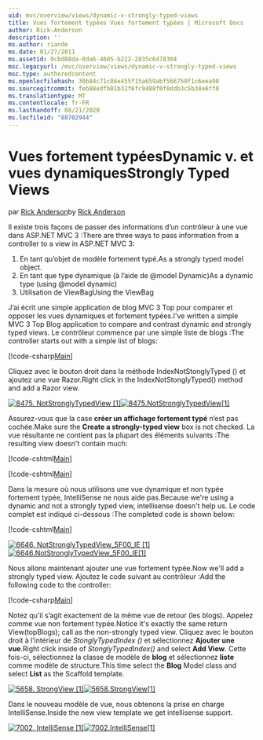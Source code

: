 ```yaml
---
uid: mvc/overview/views/dynamic-v-strongly-typed-views
title: Vues fortement typées Vues fortement typées | Microsoft Docs
author: Rick-Anderson
description: ''
ms.author: riande
ms.date: 01/27/2011
ms.assetid: 0cbd88da-0da6-4605-b222-2835c6478304
msc.legacyurl: /mvc/overview/views/dynamic-v-strongly-typed-views
msc.type: authoredcontent
ms.openlocfilehash: 30b84c71c86e455f15a659abf566750f1c6eea90
ms.sourcegitcommit: feb88edfb01b32f6fc9488f0f0ddb3c5b34e6ff0
ms.translationtype: MT
ms.contentlocale: fr-FR
ms.lasthandoff: 08/21/2020
ms.locfileid: "88702944"
---
```

# <a name="dynamic-v-strongly-typed-views"></a><span data-ttu-id="e6da9-103">Vues fortement typées</span><span class="sxs-lookup"><span data-stu-id="e6da9-103">Dynamic v.</span></span> <span data-ttu-id="e6da9-104">et vues dynamiques</span><span class="sxs-lookup"><span data-stu-id="e6da9-104">Strongly Typed Views</span></span>

<span data-ttu-id="e6da9-105">par [Rick Anderson](https://twitter.com/RickAndMSFT)</span><span class="sxs-lookup"><span data-stu-id="e6da9-105">by [Rick Anderson](https://twitter.com/RickAndMSFT)</span></span>

<span data-ttu-id="e6da9-106">Il existe trois façons de passer des informations d’un contrôleur à une vue dans ASP.NET MVC 3 :</span><span class="sxs-lookup"><span data-stu-id="e6da9-106">There are three ways to pass information from a controller to a view in ASP.NET MVC 3:</span></span>

1. <span data-ttu-id="e6da9-107">En tant qu’objet de modèle fortement typé.</span><span class="sxs-lookup"><span data-stu-id="e6da9-107">As a strongly typed model object.</span></span>
2. <span data-ttu-id="e6da9-108">En tant que type dynamique (à l’aide de @model Dynamic)</span><span class="sxs-lookup"><span data-stu-id="e6da9-108">As a dynamic type (using @model dynamic)</span></span>
3. <span data-ttu-id="e6da9-109">Utilisation de ViewBag</span><span class="sxs-lookup"><span data-stu-id="e6da9-109">Using the ViewBag</span></span>

<span data-ttu-id="e6da9-110">J’ai écrit une simple application de blog MVC 3 Top pour comparer et opposer les vues dynamiques et fortement typées.</span><span class="sxs-lookup"><span data-stu-id="e6da9-110">I've written a simple MVC 3 Top Blog application to compare and contrast dynamic and strongly typed views.</span></span> <span data-ttu-id="e6da9-111">Le contrôleur commence par une simple liste de blogs :</span><span class="sxs-lookup"><span data-stu-id="e6da9-111">The controller starts out with a simple list of blogs:</span></span>

[!code-csharp[Main](dynamic-v-strongly-typed-views/samples/sample1.cs)]

<span data-ttu-id="e6da9-112">Cliquez avec le bouton droit dans la méthode IndexNotStonglyTyped () et ajoutez une vue Razor.</span><span class="sxs-lookup"><span data-stu-id="e6da9-112">Right click in the IndexNotStonglyTyped() method and add a Razor view.</span></span>

<span data-ttu-id="e6da9-113">[![8475. NotStronglyTypedView [1]](dynamic-v-strongly-typed-views/_static/image2.png)](dynamic-v-strongly-typed-views/_static/image1.png)</span><span class="sxs-lookup"><span data-stu-id="e6da9-113">[![8475.NotStronglyTypedView[1]](dynamic-v-strongly-typed-views/_static/image2.png)](dynamic-v-strongly-typed-views/_static/image1.png)</span></span>

<span data-ttu-id="e6da9-114">Assurez-vous que la case **créer un affichage fortement typé** n’est pas cochée.</span><span class="sxs-lookup"><span data-stu-id="e6da9-114">Make sure the **Create a strongly-typed view** box is not checked.</span></span> <span data-ttu-id="e6da9-115">La vue résultante ne contient pas la plupart des éléments suivants :</span><span class="sxs-lookup"><span data-stu-id="e6da9-115">The resulting view doesn't contain much:</span></span>

[!code-cshtml[Main](dynamic-v-strongly-typed-views/samples/sample2.cshtml)]

[!code-cshtml[Main](dynamic-v-strongly-typed-views/samples/sample3.cshtml)]

<span data-ttu-id="e6da9-116">Dans la mesure où nous utilisons une vue dynamique et non typée fortement typée, IntelliSense ne nous aide pas.</span><span class="sxs-lookup"><span data-stu-id="e6da9-116">Because we're using a dynamic and not a strongly typed view, intellisense doesn't help us.</span></span> <span data-ttu-id="e6da9-117">Le code complet est indiqué ci-dessous :</span><span class="sxs-lookup"><span data-stu-id="e6da9-117">The completed code is shown below:</span></span>

[!code-cshtml[Main](dynamic-v-strongly-typed-views/samples/sample4.cshtml)]

<span data-ttu-id="e6da9-118">[![6646. NotStronglyTypedView_5F00_IE [1]](dynamic-v-strongly-typed-views/_static/image4.png)](dynamic-v-strongly-typed-views/_static/image3.png)</span><span class="sxs-lookup"><span data-stu-id="e6da9-118">[![6646.NotStronglyTypedView_5F00_IE[1]](dynamic-v-strongly-typed-views/_static/image4.png)](dynamic-v-strongly-typed-views/_static/image3.png)</span></span>

<span data-ttu-id="e6da9-119">Nous allons maintenant ajouter une vue fortement typée.</span><span class="sxs-lookup"><span data-stu-id="e6da9-119">Now we'll add a strongly typed view.</span></span> <span data-ttu-id="e6da9-120">Ajoutez le code suivant au contrôleur :</span><span class="sxs-lookup"><span data-stu-id="e6da9-120">Add the following code to the controller:</span></span>

[!code-csharp[Main](dynamic-v-strongly-typed-views/samples/sample5.cs)]

<span data-ttu-id="e6da9-121">Notez qu’il s’agit exactement de la même vue de retour (les blogs). Appelez comme vue non fortement typée.</span><span class="sxs-lookup"><span data-stu-id="e6da9-121">Notice it's exactly the same return View(topBlogs); call as the non-strongly typed view.</span></span> <span data-ttu-id="e6da9-122">Cliquez avec le bouton droit à l’intérieur de *StonglyTypedIndex ()* et sélectionnez **Ajouter une vue**.</span><span class="sxs-lookup"><span data-stu-id="e6da9-122">Right click inside of *StonglyTypedIndex()* and select **Add View**.</span></span> <span data-ttu-id="e6da9-123">Cette fois-ci, sélectionnez la classe de modèle de **blog** et sélectionnez **liste** comme modèle de structure.</span><span class="sxs-lookup"><span data-stu-id="e6da9-123">This time select the **Blog** Model class and select **List** as the Scaffold template.</span></span>

<span data-ttu-id="e6da9-124">[![5658. StrongView [1]](dynamic-v-strongly-typed-views/_static/image6.png)](dynamic-v-strongly-typed-views/_static/image5.png)</span><span class="sxs-lookup"><span data-stu-id="e6da9-124">[![5658.StrongView[1]](dynamic-v-strongly-typed-views/_static/image6.png)](dynamic-v-strongly-typed-views/_static/image5.png)</span></span>

<span data-ttu-id="e6da9-125">Dans le nouveau modèle de vue, nous obtenons la prise en charge IntelliSense.</span><span class="sxs-lookup"><span data-stu-id="e6da9-125">Inside the new view template we get intellisense support.</span></span>

<span data-ttu-id="e6da9-126">[![7002. IntelliSense [1]](dynamic-v-strongly-typed-views/_static/image8.png)](dynamic-v-strongly-typed-views/_static/image7.png)</span><span class="sxs-lookup"><span data-stu-id="e6da9-126">[![7002.IntelliSense[1]](dynamic-v-strongly-typed-views/_static/image8.png)](dynamic-v-strongly-typed-views/_static/image7.png)</span></span>
